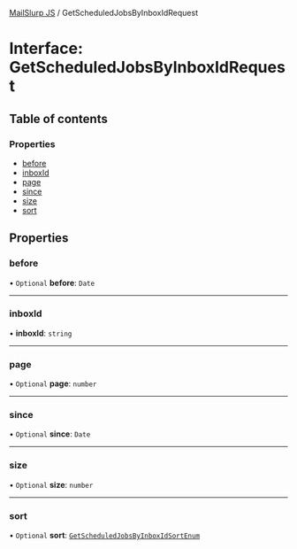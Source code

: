 [MailSlurp JS](../README.md) / GetScheduledJobsByInboxIdRequest

# Interface: GetScheduledJobsByInboxIdRequest

## Table of contents

### Properties

- [before](GetScheduledJobsByInboxIdRequest.md#before)
- [inboxId](GetScheduledJobsByInboxIdRequest.md#inboxid)
- [page](GetScheduledJobsByInboxIdRequest.md#page)
- [since](GetScheduledJobsByInboxIdRequest.md#since)
- [size](GetScheduledJobsByInboxIdRequest.md#size)
- [sort](GetScheduledJobsByInboxIdRequest.md#sort)

## Properties

### before

• `Optional` **before**: `Date`

___

### inboxId

• **inboxId**: `string`

___

### page

• `Optional` **page**: `number`

___

### since

• `Optional` **since**: `Date`

___

### size

• `Optional` **size**: `number`

___

### sort

• `Optional` **sort**: [`GetScheduledJobsByInboxIdSortEnum`](../enums/GetScheduledJobsByInboxIdSortEnum.md)
